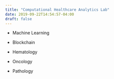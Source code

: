 ```yaml
---
title: "Computational Healthcare Analytics Lab"
date: 2019-09-22T14:54:57-04:00
draft: false
---
```


* Machine Learning
* Blockchain

* Hematology
* Oncology
* Pathology
